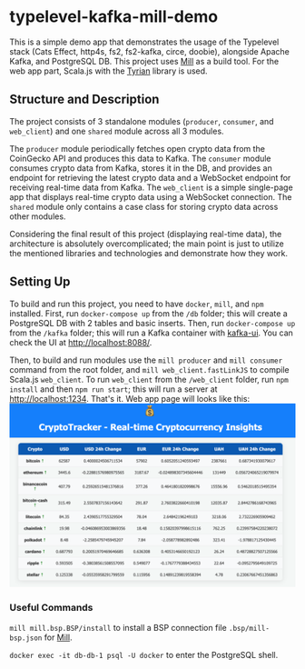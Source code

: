 # typelevel-kafka-mill-demo

This is a simple demo app that demonstrates the usage of the Typelevel stack (Cats Effect, http4s, fs2, fs2-kafka, circe, doobie),
alongside Apache Kafka, and PostgreSQL DB. This project uses [Mill](https://mill-build.com/mill/Intro_to_Mill.html) as a build tool.
For the web app part, Scala.js with the [Tyrian](https://tyrian.indigoengine.io/) library is used.

## Structure and Description

The project consists of 3 standalone modules (`producer`, `consumer`, and `web_client`) and one `shared` module across all 3 modules.

The `producer` module periodically fetches open crypto data from the CoinGecko API and produces this data to Kafka.
The `consumer` module consumes crypto data from Kafka, stores it in the DB, and provides an endpoint for retrieving the latest crypto data and a WebSocket endpoint 
for receiving real-time data from Kafka. 
The `web_client` is a simple single-page app that displays real-time crypto data using a WebSocket connection.
The `shared` module only contains a case class for storing crypto data across other modules.

Considering the final result of this project (displaying real-time data), the architecture is absolutely overcomplicated; the main point is just to 
utilize the mentioned libraries and technologies and demonstrate how they work.

## Setting Up

To build and run this project, you need to have `docker`, `mill`, and `npm` installed.
First, run `docker-compose up` from the `/db` folder; this will create a PostgreSQL DB with 2 tables and basic inserts. Then,
run `docker-compose up` from the `/kafka` folder; this will run a Kafka container with [kafka-ui](https://github.com/provectus/kafka-ui). 
You can check the UI at [http://localhost:8088/](http://localhost:8088/).

Then, to build and run modules use the `mill producer` and `mill consumer` command from the root folder, and `mill web_client.fastLinkJS` to compile Scala.js `web_client`. 
To run `web_client` from the `/web_client` folder, run `npm install` and then `npm run start`; this will run a server at [http://localhost:1234](http://localhost:1234). That's it.
Web app page will looks like this: ![Alt text](web_app.png?raw=true "Title")

### Useful Commands

`mill mill.bsp.BSP/install` to install a BSP connection file `.bsp/mill-bsp.json` for [Mill](https://mill-build.com/mill/Installation_IDE_Support.html#_build_server_protocol_bsp).

`docker exec -it db-db-1 psql -U docker` to enter the PostgreSQL shell.
